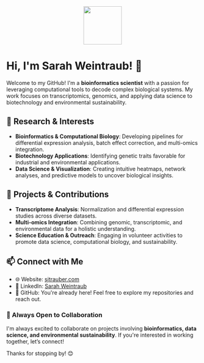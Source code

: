 <div id="header" align="center">
  <img src="![image](https://github.com/user-attachments/assets/6d39b727-e86b-4d32-b22d-98d1c1696693)" width="100"/>
</div>

# Hi, I'm Sarah Weintraub! 👋

Welcome to my GitHub! I'm a **bioinformatics scientist** with a passion for leveraging computational tools to decode complex biological systems. My work focuses on transcriptomics, genomics, and applying data science to biotechnology and environmental sustainability.

## 🔬 Research & Interests
- **Bioinformatics & Computational Biology**: Developing pipelines for differential expression analysis, batch effect correction, and multi-omics integration.
- **Biotechnology Applications**: Identifying genetic traits favorable for industrial and environmental applications.
- **Data Science & Visualization**: Creating intuitive heatmaps, network analyses, and predictive models to uncover biological insights.

## 📂 Projects & Contributions
- **Transcriptome Analysis**: Normalization and differential expression studies across diverse datasets.
- **Multi-omics Integration**: Combining genomic, transcriptomic, and environmental data for a holistic understanding.
- **Science Education & Outreach**: Engaging in volunteer activities to promote data science, computational biology, and sustainability.

## 📫 Connect with Me
- 🌐 Website: [sjtrauber.com](https://sjtrauber.com)
- 💼 LinkedIn: [Sarah Weintraub](https://www.linkedin.com/in/sarah-weintraub-1443ba9b/)
- 🐙 GitHub: You're already here! Feel free to explore my repositories and reach out.

### 🚀 Always Open to Collaboration
I'm always excited to collaborate on projects involving **bioinformatics, data science, and environmental sustainability**. If you're interested in working together, let’s connect!

Thanks for stopping by! 😊
